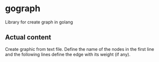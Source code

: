 # gograph

Library for create graph in golang

## Actual content

Create graphic from text file.
Define the name of the nodes in the first line and the following lines define the edge with its weight (if any).
